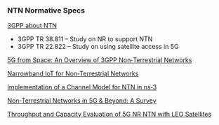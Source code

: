 ### NTN Normative Specs
[3GPP about NTN](https://www.3gpp.org/technologies/ntn-overview?utm_source=chatgpt.com)
- 3GPP TR 38.811 – Study on NR to support NTN
- 3GPP TR 22.822 – Study on using satellite access in 5G

[5G from Space: An Overview of 3GPP Non‑Terrestrial Networks](https://arxiv.org/abs/2103.09156)

[Narrowband IoT for Non‑Terrestrial Networks](https://arxiv.org/pdf/2103.09156)

[Implementation of a Channel Model for NTN in ns‑3](https://arxiv.org/abs/2305.05544)

[Non‑Terrestrial Networks in 5G & Beyond: A Survey](https://www.researchgate.net/publication/344352771_Non-Terrestrial_Networks_in_5G_Beyond_A_Survey?utm_source=chatgpt.com)

[Throughput and Capacity Evaluation of 5G NR NTN with LEO Satellites](https://arxiv.org/abs/2012.02136)
